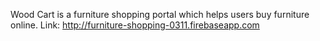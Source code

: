 Wood Cart is a furniture shopping portal which helps users buy furniture online.
Link: http://furniture-shopping-0311.firebaseapp.com 
